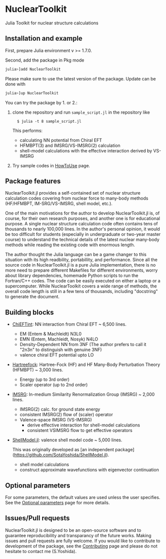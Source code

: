 # NuclearToolkit

Julia Toolkit for nuclear structure calculations

## Installation and example

First, prepare Julia environment v >= 1.7.0.  

Second, add the package in Pkg mode
```julia
julia>]add NuclearToolkit
```

Please make sure to use the latest version of the package. Update can be done with 
```julia
julia>]up NuclearToolkit
```

You can try the package by 1. or 2.:

1. clone the repository and run `sample_script.jl` in the repository like 

    ```
      $ julia -t 8 sample_script.jl
    ```

    This performs:
      - calculating NN potential from Chiral EFT
      - HFMBPT(3) and IMSRG/VS-IMSRG(2) calculation
      - shell-model calculations with the effective interaction derived by VS-IMSRG
2. Try sample codes in [HowToUse](howtouse) page.


## Package features 

NuclearToolkit.jl provides a self-contained set of nuclear structure calculation codes covering from nuclear force to many-body methods (HF/HFMBPT, IM-SRG/VS-IMSRG, shell model, etc.).

One of the main motivations for the author to develop NuclearToolkit.jl is, of course, for their own research purposes, and another one is for educational purpose.
A single nuclear structure calculation code often contains tens of thousands to nearly 100,000 lines.
In the author's personal opinion, it would be too difficult for students (especially in undergraduate or two-year master course) to understand the technical details of the latest nuclear many-body methods while reading the existing code with enormous length.

The author thought the Julia language can be a game changer to this situation with its high readbility, portabillity, and performance. Since all the source code in NuclearToolkit.jl is a pure Julia implementation, there is no more need to prepare different Makefiles for different environments, worry about library dependencies, homemade Python scripts to run the Fortran/C++ codes. The code can be easily executed on either a laptop or a supercomputer.
While NuclearToolkit covers a wide range of methods, the overall code length is still in a few tens of thousands, including "docstring" to generate the document.

## Building blocks

- [ChiEFTint](ChiEFTint): NN interaction from Chiral EFT ~ 6,500 lines.
  - EM (Entem & Machleidt) N3L0
  - EMN (Entem, Machleidt, Nosyk) N4LO
  - Density-Dependent NN from 3NF (The author prefers to call it "2n3n" to distinguish with genuine 3NF)
  - valence chiral EFT potential upto LO
- [Hartreefock](HartreeFock): Hartree-Fock (HF) and HF Many-Body Perturbation Theory (HFMBPT)  ~ 3,000 lines.
  - Energy (up to 3rd order)
  - Scaler operator (up to 2nd order)
- [IMSRG](IMSRG): In-medium Similarity Renormalization Group (IMSRG)  ~ 2,000 lines.
  - IMSRG(2) calc. for ground state energy
  - consistent IMSRG(2) flow of (scaler) operator
  - Valence-space IMSRG (VS-IMSRG)
    - derive effective interaction for shell-model calculations
    - consistent VSIMSRG flow to get effective operators 
- [ShellModel.jl](ShellModel): valence shell model code ~ 5,000 lines.  

  This was originally developed as [an independent package] (https://github.com/SotaYoshida/ShellModel.jl).
  - shell model calculations
  - construct approximate wavefunctions with eigenvector continuation 

## Optional parameters
For some parameters, the default values are used unless the user specifies.
See the [Optional parameters](parameters) page for more details.

## Issues/Pull requests

NuclearToolkit.jl is designed to be an open-source software and to guarantee reproducibility and transparancy of the future works.
Making issues and pull requests are fully welcome.
If you would like to contribute to development of the package, see the [Contributing](contributing) page and please do not hesitate to contact me (S.Yoshida).

